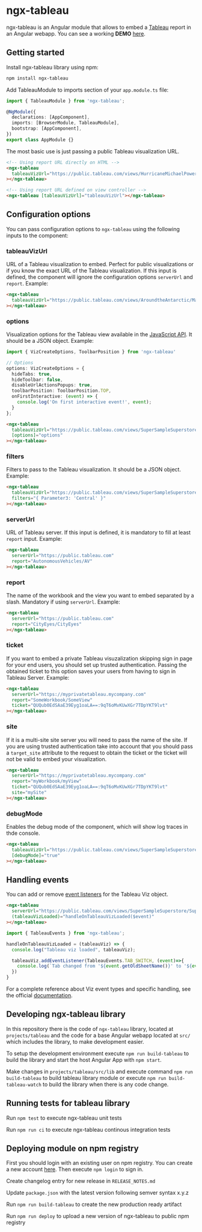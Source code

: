 # ngx-tableau

ngx-tableau is an Angular module that allows to embed a [Tableau](https://www.tableau.com/) report in an Angular webapp. You can see a working **DEMO** [here](https://stackblitz.com/edit/ngx-tableau).

## Getting started

Install ngx-tableau library using npm:

```bash
npm install ngx-tableau
```

Add TableauModule to imports section of your `app.module.ts` file:

```typescript
import { TableauModule } from 'ngx-tableau';

@NgModule({
  declarations: [AppComponent],
  imports: [BrowserModule, TableauModule],
  bootstrap: [AppComponent],
})
export class AppModule {}
```

The most basic use is just passing a public Tableau visualization URL.

```html
<!-- Using report URL directly on HTML -->
<ngx-tableau
  tableauVizUrl="https://public.tableau.com/views/HurricaneMichaelPowerOutages/Outages"
></ngx-tableau>

<!-- Using report URL defined on view controller -->
<ngx-tableau [tableauVizUrl]="tableauVizUrl"></ngx-tableau>
```

## Configuration options

You can pass configuration options to `ngx-tableau` using the following inputs to the component:

### tableauVizUrl

URL of a Tableau visualization to embed. Perfect for public visualizations or if you know the exact URL of the Tableau visualization. If this input is defined, the component will ignore the configuration options `serverUrl` and `report`. Example:

```html
<ngx-tableau
  tableauVizUrl="https://public.tableau.com/views/AroundtheAntarctic/MapClean"
></ngx-tableau>
```

### options

Visualization options for the Tableau view available in the [JavaScript API](https://help.tableau.com/current/api/js_api/en-us/JavaScriptAPI/js_api_ref.htm#vizcreateoptions_record). It should be a JSON object. Example:

```typescript
import { VizCreateOptions, ToolbarPosition } from 'ngx-tableau'

// Options
options: VizCreateOptions = {
  hideTabs: true,
  hideToolbar: false,
  disableUrlActionsPopups: true,
  toolbarPosition: ToolbarPosition.TOP,
  onFirstInteractive: (event) => {
    console.log('On first interactive event!', event);
  }
};
```

``` html
<ngx-tableau
  tableauVizUrl="https://public.tableau.com/views/SuperSampleSuperstore/SuperDescriptive"
  [options]="options"
></ngx-tableau>
```

### filters

Filters to pass to the Tableau visualization. It should be a JSON object. Example:

```html
<ngx-tableau
  tableauVizUrl="https://public.tableau.com/views/SuperSampleSuperstore/SuperDescriptive"
  filters="{ Parameter3: 'Central' }"
></ngx-tableau>
```

### serverUrl

URL of Tableau server. If this input is defined, it is mandatory to fill at least `report` input. Example:

```html
<ngx-tableau
  serverUrl="https://public.tableau.com"
  report="AutonomousVehicles/AV"
></ngx-tableau>
```

### report

The name of the workbook and the view you want to embed separated by a slash. Mandatory if using `serverUrl`. Example:

```html
<ngx-tableau
  serverUrl="https://public.tableau.com"
  report="CityEyes/CityEyes"
></ngx-tableau>
```

### ticket

If you want to embed a private Tableau visuzalization skipping sign in page for your end users, you should set up trusted authentication. Passing the obtained ticket to this option saves your users from having to sign in Tableau Server. Example:

```html
<ngx-tableau
  serverUrl="https://myprivatetableau.mycompany.com"
  report="SomeWorkbook/SomeView"
  ticket="QUQub0EdSAaE39Eyg1oaLA==:9qT6oMvKUwXGr7TDpYKT9lvt"
></ngx-tableau>
```

### site

If it is a multi-site site server you will need to pass the name of the site. If you are using trusted authentication take into account that you should pass a `target_site` attribute to the request to obtain the ticket or the ticket will not be valid to embed your visualization.

```html
<ngx-tableau
  serverUrl="https://myprivatetableau.mycompany.com"
  report="myWorkbook/myView"
  ticket="QUQub0EdSAaE39Eyg1oaLA==:9qT6oMvKUwXGr7TDpYKT9lvt"
  site="mySite"
></ngx-tableau>
```

### debugMode

Enables the debug mode of the component, which will show log traces in thde console.

```html
<ngx-tableau
  tableauVizUrl="https://public.tableau.com/views/SuperSampleSuperstore/SuperDescriptive"
  [debugMode]="true"
></ngx-tableau>
```

## Handling events

You can add or remove [event listeners](https://help.tableau.com/current/api/js_api/en-us/JavaScriptAPI/js_api_ref.htm#viz_event_classes) for the Tableau Viz object.

```html
<ngx-tableau
  serverUrl="https://public.tableau.com/views/SuperSampleSuperstore/SuperDescriptive"
  (tableauVizLoaded)="handleOnTableauVizLoaded($event)"
></ngx-tableau>
```

```typescript
import { TableauEvents } from 'ngx-tableau';

handleOnTableauVizLoaded = (tableauViz) => {
  console.log("Tableau viz loaded", tableauViz);

  tableauViz.addEventListener(TableauEvents.TAB_SWITCH, (event)=>{
    console.log(`Tab changed from '${event.getOldSheetName()}' to '${event.getNewSheetName()}'`, event)
  })
}
```

For a complete reference about Viz event types and specific handling, see the official [documentation](https://help.tableau.com/current/api/js_api/en-us/JavaScriptAPI/js_api_ref.htm#viz_event_classes).

## Developing ngx-tableau library

In this repository there is the code of `ngx-tableau` library, located at `projects/tableau` and the code for a base Angular webapp located at `src/` which includes the library, to make development easier.

To setup the development environment execute `npm run build-tableau` to build the library and start the host Angular App with `npm start`.

Make changes in `projects/tableau/src/lib` and execute command `npm run build-tableau` to build tableau library module or execute `npm run build-tableau-watch` to build the library when there is any code change.

## Running tests for tableau library

Run `npm test` to execute ngx-tableau unit tests

Run `npm run ci` to execute ngx-tableau continous integration tests

## Deploying module on npm registry

First you should login with an existing user on npm registry. You can create a new account [here](https://docs.npmjs.com/creating-a-new-npm-user-account). Then execute `npm login` to sign in.

Create changelog entry for new release in `RELEASE_NOTES.md`

Update `package.json` with the latest version following semver syntax x.y.z

Run `npm run build-tableau` to create the new production ready artifact

Run `npm run deploy` to upload a new version of ngx-tableau to public npm registry

